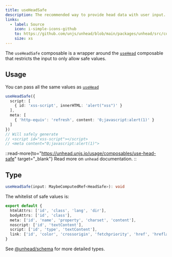 ```yaml
---
title: useHeadSafe
description: The recommended way to provide head data with user input.
links:
  - label: Source
    icon: i-simple-icons-github
    to: https://github.com/unjs/unhead/blob/main/packages/unhead/src/composables/useHeadSafe.ts
    size: xs
---
```


The `useHeadSafe` composable is a wrapper around the [`useHead`](/docs/api/composables/use-head) composable that restricts the input to only allow safe values.

## Usage

You can pass all the same values as [`useHead`](/docs/api/composables/use-head)

```ts
useHeadSafe({
  script: [
    { id: 'xss-script', innerHTML: 'alert("xss")' }
  ],
  meta: [
    { 'http-equiv': 'refresh', content: '0;javascript:alert(1)' }
  ]
})
// Will safely generate
// <script id="xss-script"></script>
// <meta content="0;javascript:alert(1)">
```

::read-more{to="https://unhead.unjs.io/usage/composables/use-head-safe" target="_blank"}
Read more on `unhead` documentation.
::

## Type

```ts
useHeadSafe(input: MaybeComputedRef<HeadSafe>): void
```

The whitelist of safe values is:

```ts
export default {
  htmlAttrs: ['id', 'class', 'lang', 'dir'],
  bodyAttrs: ['id', 'class'],
  meta: ['id', 'name', 'property', 'charset', 'content'],
  noscript: ['id', 'textContent'],
  script: ['id', 'type', 'textContent'],
  link: ['id', 'color', 'crossorigin', 'fetchpriority', 'href', 'hreflang', 'imagesrcset', 'imagesizes', 'integrity', 'media', 'referrerpolicy', 'rel', 'sizes', 'type'],
}
```

See [@unhead/schema](https://github.com/unjs/unhead/blob/main/packages/schema/src/safeSchema.ts) for more detailed types.
